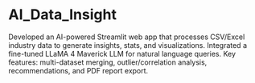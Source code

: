 # AI_Data_Insight
Developed an AI-powered Streamlit web app that processes CSV/Excel industry data to generate insights, stats, and visualizations. Integrated a fine-tuned LLaMA 4 Maverick LLM for natural language queries. Key features: multi-dataset merging, outlier/correlation analysis, recommendations, and PDF report export.

